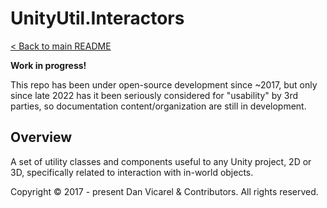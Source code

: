 # UnityUtil.Interactors

[< Back to main README](../../../README.md)

**Work in progress!**

This repo has been under open-source development since ~2017, but only since late 2022 has it been seriously considered for "usability" by 3rd parties,
so documentation content/organization are still in development.

## Overview

A set of utility classes and components useful to any Unity project, 2D or 3D, specifically related to interaction with in-world objects.

Copyright © 2017 - present Dan Vicarel & Contributors. All rights reserved.
